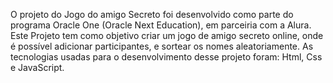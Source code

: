 O projeto do Jogo do amigo Secreto foi desenvolvido como parte do programa Oracle One (Oracle Next Education), em parceiria com a Alura.
Este Projeto tem como objetivo criar um jogo de amigo secreto online, onde é possível adicionar participantes, e sortear os nomes aleatoriamente.
As tecnologias usadas para o desenvolvimento desse projeto foram:
Html, Css e JavaScript.
